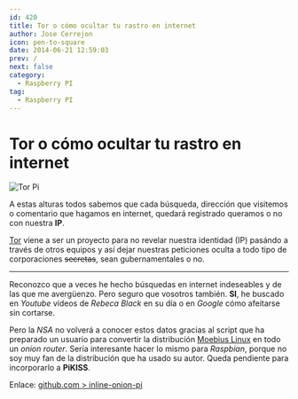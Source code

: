 ```yaml
---
id: 420
title: Tor o cómo ocultar tu rastro en internet
author: Jose Cerrejon
icon: pen-to-square
date: 2014-06-21 12:59:03
prev: /
next: false
category:
  - Raspberry PI
tag:
  - Raspberry PI
---
```


# Tor o cómo ocultar tu rastro en internet

![Tor Pi](/images/2014/06/torPI.png)

A estas alturas todos sabemos que cada búsqueda, dirección que visitemos o comentario que hagamos en internet, quedará registrado queramos o no con nuestra **IP**.

[Tor](http://es.wikipedia.org/wiki/Tor) viene a ser un proyecto para no revelar nuestra identidad (IP) pasándo a través de otros equipos y así dejar nuestras peticiones oculta a todo tipo de corporaciones <del>secretas</del>, sean gubernamentales o no.

- - -
Reconozco que a veces he hecho búsquedas en internet indeseables y de las que me avergüenzo. Pero seguro que vosotros también. **SI**, he buscado en *Youtube* vídeos de *Rebeca Black* en su día o en *Google* cómo afeitarse sin cortarse.

Pero la *NSA* no volverá a conocer estos datos gracias al script que ha preparado un usuario para convertir la distribución [Moebius Linux](http://moebiuslinux.sourceforge.net/) en todo un *onion router*. Sería interesante hacer lo mismo para *Raspbian*, porque no soy muy fan de la distribución que ha usado su autor. Queda pendiente para incorporarlo a **PiKISS**.

Enlace: [github.com > inline-onion-pi](https://github.com/blufro93/inline-onion-pi)